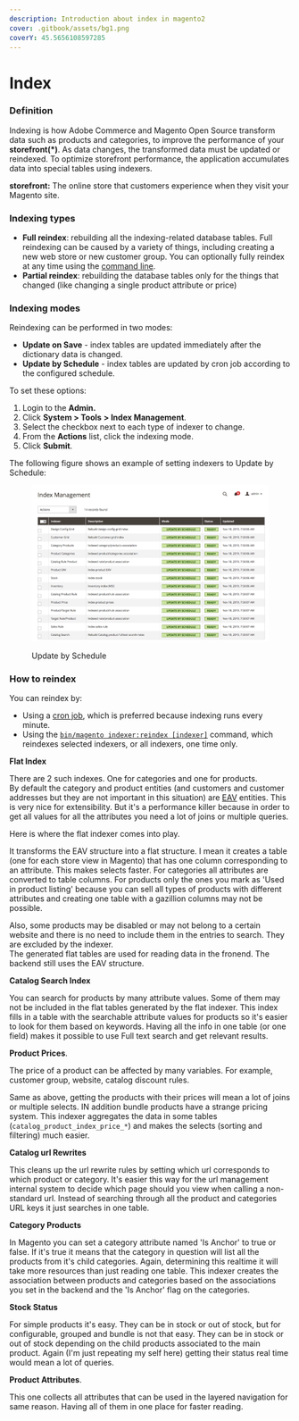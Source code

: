 ```yaml
---
description: Introduction about index in magento2
cover: .gitbook/assets/bg1.png
coverY: 45.5656108597285
---
```


# Index

### Definition

Indexing is how Adobe Commerce and Magento Open Source transform data such as products and categories, to improve the performance of your **storefront(\*)**. As data changes, the transformed data must be updated or reindexed. To optimize storefront performance, the application accumulates data into special tables using indexers.

**storefront:** The online store that customers experience when they visit your Magento site.

### Indexing types

* **Full reindex**: rebuilding all the indexing-related database tables. Full reindexing can be caused by a variety of things, including creating a new web store or new customer group. You can optionally fully reindex at any time using the [command line](index/cli.md).
* **Partial reindex**: rebuilding the database tables only for the things that changed (like changing a single product attribute or price)

### Indexing modes <a href="#indexing-modes" id="indexing-modes"></a>

Reindexing can be performed in two modes:

* **Update on Save** - index tables are updated immediately after the dictionary data is changed.
* **Update by Schedule** - index tables are updated by cron job according to the configured schedule.

To set these options:

1. Login to the **Admin.**
2. Click **System > Tools** **> Index Management**.
3. Select the checkbox next to each type of indexer to change.
4. From the **Actions** list, click the indexing mode.
5. Click **Submit**.

The following figure shows an example of setting indexers to Update by Schedule:

<figure><img src=".gitbook/assets/image (1) (1).png" alt=""><figcaption><p>Update by Schedule</p></figcaption></figure>

### How to reindex <a href="#how-to-reindex" id="how-to-reindex"></a>

You can reindex by:

* Using a [cron job](https://linuxize.com/post/scheduling-cron-jobs-with-crontab/), which is preferred because indexing runs every minute.
* Using the [`bin/magento indexer:reindex [indexer]`](index/cli.md#reindex) command, which reindexes selected indexers, or all indexers, one time only.

**Flat Index**

There are 2 such indexes. One for categories and one for products.\
By default the category and product entities (and customers and customer addresses but they are not important in this situation) are [EAV](http://en.wikipedia.org/wiki/Entity%E2%80%93attribute%E2%80%93value\_model) entities. This is very nice for extensibility. But it's a performance killer because in order to get all values for all the attributes you need a lot of joins or multiple queries.

Here is where the flat indexer comes into play.

It transforms the EAV structure into a flat structure. I mean it creates a table (one for each store view in Magento) that has one column corresponding to an attribute. This makes selects faster. For categories all attributes are converted to table columns. For products only the ones you mark as 'Used in product listing' because you can sell all types of products with different attributes and creating one table with a gazillion columns may not be possible.

Also, some products may be disabled or may not belong to a certain website and there is no need to include them in the entries to search. They are excluded by the indexer.\
The generated flat tables are used for reading data in the fronend. The backend still uses the EAV structure.

**Catalog Search Index**

You can search for products by many attribute values. Some of them may not be included in the flat tables generated by the flat indexer. This index fills in a table with the searchable attribute values for products so it's easier to look for them based on keywords. Having all the info in one table (or one field) makes it possible to use Full text search and get relevant results.

**Product Prices**.

The price of a product can be affected by many variables. For example, customer group, website, catalog discount rules.

Same as above, getting the products with their prices will mean a lot of joins or multiple selects. IN addition bundle products have a strange pricing system. This indexer aggregates the data in some tables (`catalog_product_index_price_*`) and makes the selects (sorting and filtering) much easier.

**Catalog url Rewrites**

This cleans up the url rewrite rules by setting which url corresponds to which product or category. It's easier this way for the url management internal system to decide which page should you view when calling a non-standard url. Instead of searching through all the product and categories URL keys it just searches in one table.

**Category Products**

In Magento you can set a category attribute named 'Is Anchor' to true or false. If it's true it means that the category in question will list all the products from it's child categories. Again, determining this realtime it will take more resources than just reading one table. This indexer creates the association between products and categories based on the associations you set in the backend and the 'Is Anchor' flag on the categories.

**Stock Status**

For simple products it's easy. They can be in stock or out of stock, but for configurable, grouped and bundle is not that easy. They can be in stock or out of stock depending on the child products associated to the main product. Again (I'm just repeating my self here) getting their status real time would mean a lot of queries.

**Product Attributes**.

This one collects all attributes that can be used in the layered navigation for same reason. Having all of them in one place for faster reading.
